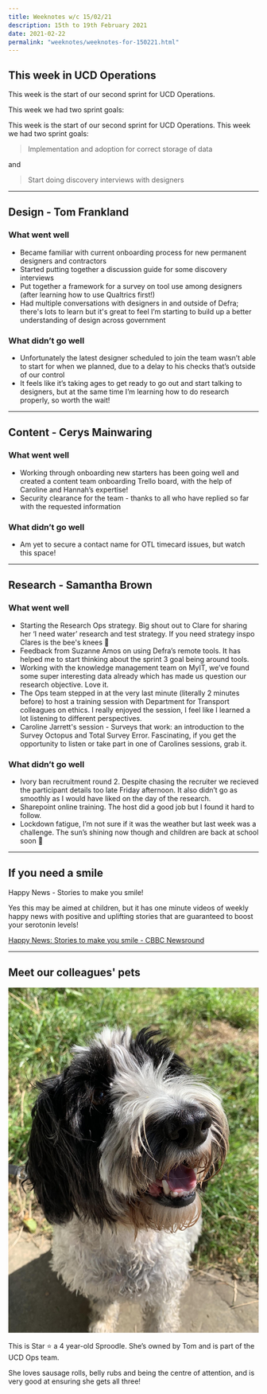 ```yaml
---
title: Weeknotes w/c 15/02/21
description: 15th to 19th February 2021
date: 2021-02-22
permalink: "weeknotes/weeknotes-for-150221.html"
---
```


## This week in UCD Operations

This week is the start of our second sprint for UCD Operations.

This week we had two sprint goals:

This week is the start of our second sprint for UCD Operations. This week we had two sprint goals:

> Implementation and adoption for correct storage of data

and

> Start doing discovery interviews with designers

---

## Design - Tom Frankland

### What went well

* Became familiar with current onboarding process for new permanent designers and contractors
* Started putting together a discussion guide for some discovery interviews
* Put together a framework for a survey on tool use among designers (after learning how to use Qualtrics first!)
* Had multiple conversations with designers in and outside of Defra; there's lots to learn but it's great to feel I’m starting to build up a better understanding of design across government


### What didn’t go well

* Unfortunately the latest designer scheduled to join the team wasn’t able to start for when we planned, due to a delay to his checks that’s outside of our control
* It feels like it’s taking ages to get ready to go out and start talking to designers, but at the same time I’m learning how to do research properly, so worth the wait!

---

## Content - Cerys Mainwaring

### What went well

* Working through onboarding new starters has been going well and created a content team onboarding Trello board, with the help of Caroline and Hannah’s expertise!
* Security clearance for the team - thanks to all who have replied so far with the requested information


### What didn’t go well

* Am yet to secure a contact name for OTL timecard issues, but watch this space!

---

## Research - Samantha Brown

### What went well

* Starting the Research Ops strategy. Big shout out to Clare for sharing her ‘I need water’ research and test strategy. If you need strategy inspo Clares is the bee's knees 🐝
* Feedback from Suzanne Amos on using Defra’s remote tools. It has helped me to start thinking about the sprint 3 goal being around tools.
* Working with the knowledge management team on MyIT, we’ve found some super interesting data already which has made us question our research objective. Love it.
* The Ops team stepped in at the very last minute (literally 2 minutes before) to host a training session with Department for Transport colleagues on ethics. I really enjoyed the session, I feel like I learned a lot listening to different perspectives.
* Caroline Jarrett's session - Surveys that work: an introduction to the Survey Octopus and Total Survey Error. Fascinating, if you get the opportunity to listen or take part in one of Carolines sessions, grab it.

### What didn’t go well

* Ivory ban recruitment round 2. Despite chasing the recruiter we recieved the participant details too late Friday afternoon. It also didn’t go as smoothly as I would have liked on the day of the research.
* Sharepoint online training. The host did a good job but I found it hard to follow.
* Lockdown fatigue, I’m not sure if it was the weather but last week was a challenge. The sun’s shining now though and children are back at school soon 🙌

---

## If you need a smile

Happy News -  Stories to make you smile!

Yes this may be aimed at children, but it has one minute videos of weekly happy news with positive and uplifting stories that are guaranteed to boost your serotonin levels!

[Happy News: Stories to make you smile - CBBC Newsround](https://www.bbc.co.uk/newsround/50434875)

---

## Meet our colleagues' pets

![Star](../images/star.jpg)

This is Star ⭐  a 4 year-old Sproodle. She’s owned by Tom and is part of the UCD Ops team.

She loves sausage rolls, belly rubs and being the centre of attention, and is very good at ensuring she gets all three!
